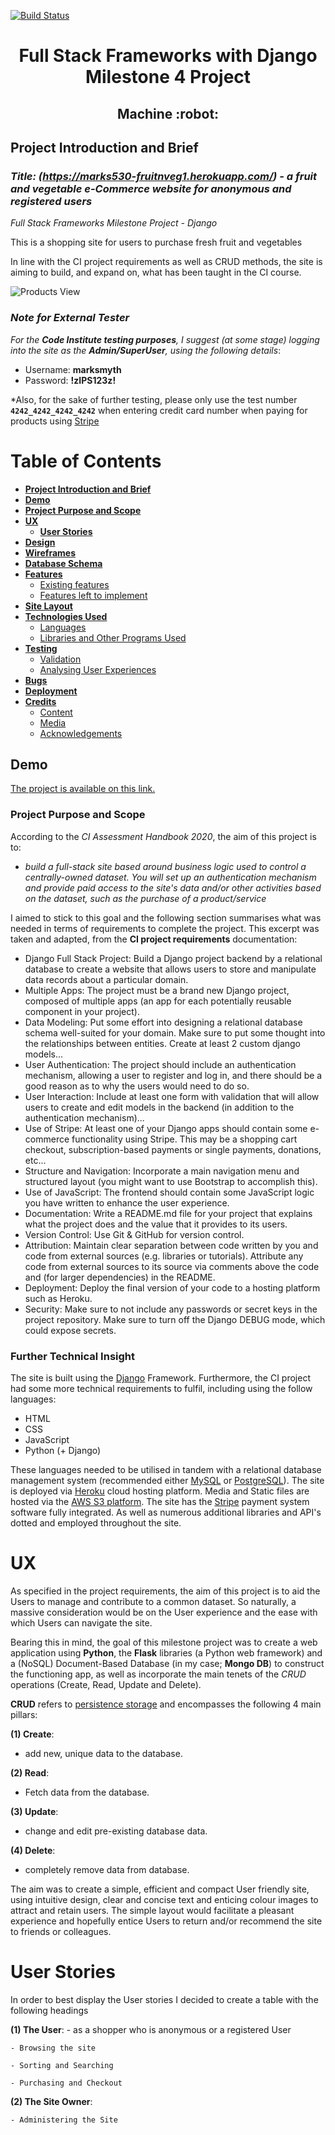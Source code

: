 [![Build Status](https://travis-ci.com/NeiloErnesto89/FullStack_Django_MS4_MaChine.svg?branch=master)](https://github.com/marks530/fruit_and_veg_store.git)


<h1 align="center">Full Stack Frameworks with Django Milestone 4 Project 

<h2 align="center">Machine :robot: </h2>

## **Project Introduction and Brief**

### *Title: **(https://marks530-fruitnveg1.herokuapp.com/)** - a fruit and vegetable e-Commerce website for anonymous and registered users*

*Full Stack Frameworks Milestone Project - Django*

This is a shopping site for users to purchase fresh fruit and vegetables

In line with the CI project requirements as well as CRUD methods, the site is aiming to build, and expand on, what has been taught in the CI course. 


![Products View](/media/ReadMe_Docs/Sample_Images_View.png "All Products View" )

### *Note for External Tester*

*For the **Code Institute testing purposes**, I suggest (at some stage) logging into the site as the **Admin/SuperUser**, using the following details*: 
- Username: **marksmyth**   
- Password: **!zIPS123z!** 

*Also, for the sake of further testing, please only use the test number **`4242_4242_4242_4242`** when entering credit card number when paying for products using [Stripe](https://stripe.com/en-ie)



# **Table of Contents**

- [**Project Introduction and Brief**](#project-introduction-and-brief)
- [**Demo**](#demo)
- [**Project Purpose and Scope**](#project-purpose-and-scope) 
- [**UX**](#ux)
    - [**User Stories**](#user-stories)
- [**Design**](#design)
- [**Wireframes**](#wireframes)
- [**Database Schema**](#database-schema)
- [**Features**](#features)
	- [Existing features](#existing-features)
	- [Features left to implement](#features-left-to-implement)
- [**Site Layout**](#site-layout)	        
- [**Technologies Used**](#technologies-used)
    - [Languages](#languages)
    - [Libraries and Other Programs Used](#libraries-and-other-programs-used])
- [**Testing**](#testing)	
    - [Validation](#validation)
    - [Analysing User Experiences](#analysing-user-experiences)
- [**Bugs**](#bugs)
- [**Deployment**](#deployment)
- [**Credits**](#credits)
	- [Content](#content)
	- [Media](#media)
	- [Acknowledgements](#acknowledgements)


## Demo

[The project is available on this link.](https://marks530-fruitnveg1.herokuapp.com/)

### **Project Purpose and Scope**

According to the *CI Assessment Handbook 2020*, the aim of this project is to:

- *build a full-stack site based around business logic used to control a centrally-owned dataset. You will set up an authentication mechanism and provide paid access to the site's data and/or other activities based on the dataset, such as the purchase of a product/service*

I aimed to stick to this goal and the following section summarises what was needed in terms of requirements to complete the project. This excerpt was taken and adapted, from the **CI project requirements** documentation:

-	Django Full Stack Project: Build a Django project backend by a relational database to create a website that allows users to store and manipulate data records about a particular domain.
-	Multiple Apps: The project must be a brand new Django project, composed of multiple apps (an app for each potentially reusable component in your project).
-	Data Modeling: Put some effort into designing a relational database schema well-suited for your domain. Make sure to put some thought into the relationships between entities. Create at least 2 custom django models...
-	User Authentication: The project should include an authentication mechanism, allowing a user to register and log in, and there should be a good reason as to why the users would need to do so.
-	User Interaction: Include at least one form with validation that will allow users to create and edit models in the backend (in addition to the authentication mechanism)...
- 	Use of Stripe: At least one of your Django apps should contain some e-commerce functionality using Stripe. This may be a shopping cart checkout, subscription-based payments or single payments, donations, etc...
-	Structure and Navigation: Incorporate a main navigation menu and structured layout (you might want to use Bootstrap to accomplish this).
-	Use of JavaScript: The frontend should contain some JavaScript logic you have written to enhance the user experience.
-	Documentation: Write a README.md file for your project that explains what the project does and the value that it provides to its users.
-	Version Control: Use Git & GitHub for version control.
-	Attribution: Maintain clear separation between code written by you and code from external sources (e.g. libraries or tutorials). Attribute any code from external sources to its source via comments above the code and (for larger dependencies) in the README.
-	Deployment: Deploy the final version of your code to a hosting platform such as Heroku.
-	Security: Make sure to not include any passwords or secret keys in the project repository. Make sure to turn off the Django DEBUG mode, which could expose secrets.


### **Further Technical Insight** 

The site is built using the [Django](https://www.djangoproject.com/) Framework. Furthermore, the CI project had some more technical requirements to fulfil, including using the follow languages:

* HTML
* CSS
* JavaScript 
* Python (+ Django)

These languages needed to be utilised in tandem with a relational database management system (recommended either [MySQL](https://www.mysql.com/) or [PostgreSQL](https://www.postgresql.org/)). The site is deployed via [Heroku](https://dashboard.heroku.com/) cloud hosting platform. Media and Static files are hosted via the [AWS S3 platform](https://aws.amazon.com/s3/). The site has the [Stripe](https://stripe.com/ie) payment system software fully integrated. As well as numerous additional libraries and API's dotted and employed throughout the site.



# **UX** 

As specified in the project requirements, the aim of this project is to aid the Users to manage and contribute to a common dataset. So naturally, a massive consideration would be on the User experience and the ease with which Users can navigate the site. 

Bearing this in mind, the goal of this milestone project was to create a web application using **Python**, the **Flask** libraries (a Python web framework) and a (NoSQL) Document-Based Database (in my case; **Mongo DB**) to construct the functioning app, as well as incorporate the main tenets of the *CRUD* operations (Create, Read, Update and Delete). 

**CRUD** refers to [persistence storage](https://en.wikipedia.org/wiki/Persistence_(computer_science)) and encompasses the following 4 main pillars:

**(1) Create**:
- add new, unique data to the database.

**(2) Read**:
- Fetch data from the database.

**(3) Update**:
- change and edit pre-existing database data.

**(4) Delete**:
- completely remove data from database. 


The aim was to create a simple, efficient and compact User friendly site, using intuitive design, clear and concise text and enticing colour images to attract and retain users. The simple layout would facilitate a pleasant experience and hopefully entice Users to return and/or recommend the site to friends or colleagues.   


# **User Stories**

In order to best display the User stories I decided to create a table with the following headings

**(1) The User**:
    - as a shopper who is anonymous or a registered User

    - Browsing the site

    - Sorting and Searching

    - Purchasing and Checkout

**(2) The Site Owner**:

    - Administering the Site



